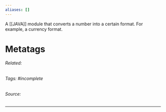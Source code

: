 ```yaml
---
aliases: []
---
```

A [[JAVA]] module that converts a number into a certain format. For example, a currency format. 












# Metatags
###### Related: 
###### Tags: #incomplete 
###### Source: 

---